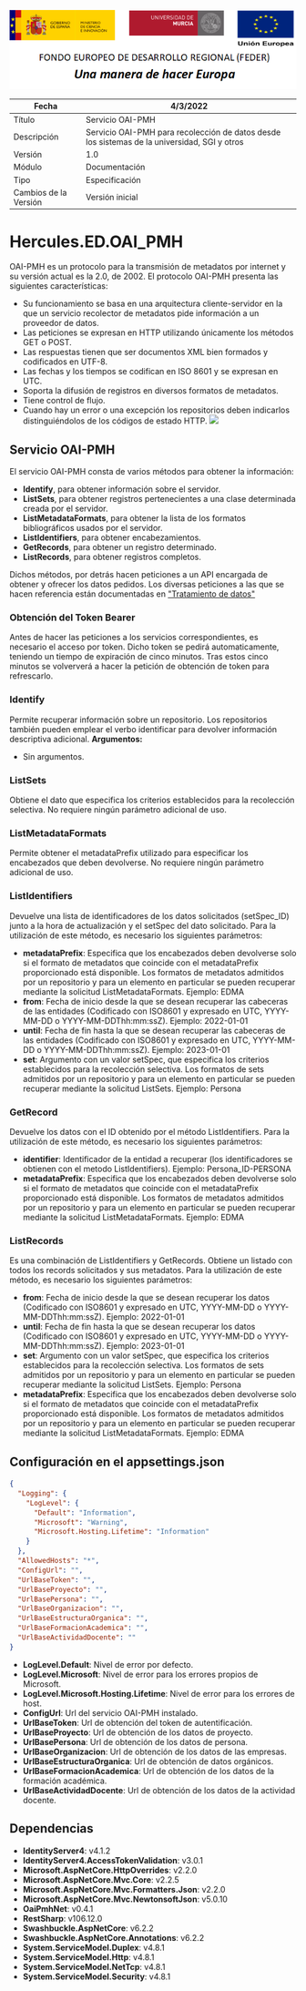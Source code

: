 ![](../../Docs/media/CabeceraDocumentosMD.png)

| Fecha         | 4/3/2022                                                   |
| ------------- | ------------------------------------------------------------ |
|Título|Servicio OAI-PMH| 
|Descripción|Servicio OAI-PMH para recolección de datos desde los sistemas de la universidad, SGI y otros|
|Versión|1.0|
|Módulo|Documentación|
|Tipo|Especificación|
|Cambios de la Versión|Versión inicial|


# Hercules.ED.OAI_PMH
OAI-PMH es un protocolo para la transmisión de metadatos por internet y su versión actual es la 2.0, de 2002.
El protocolo OAI-PMH presenta las siguientes características:
- Su funcionamiento se basa en una arquitectura cliente-servidor en la que un servicio recolector de metadatos pide información a un proveedor de datos.
- Las peticiones se expresan en HTTP utilizando únicamente los métodos GET o POST.
- Las respuestas tienen que ser documentos XML bien formados y codificados en UTF-8.
- Las fechas y los tiempos se codifican en ISO 8601 y se expresan en UTC.
- Soporta la difusión de registros en diversos formatos de metadatos.
- Tiene control de flujo.
- Cuando hay un error o una excepción los repositorios deben indicarlos distinguiéndolos de los códigos de estado HTTP.
![](../../Docs/media/protocolo-peticiones.png)

## Servicio OAI-PMH
El servicio OAI-PMH consta de varios métodos para obtener la información:
- **Identify**, para obtener información sobre el servidor.
- **ListSets**, para obtener registros pertenecientes a una clase determinada creada por el servidor.
- **ListMetadataFormats**, para obtener la lista de los formatos bibliográficos usados por el servidor.
- **ListIdentifiers**, para obtener encabezamientos.
- **GetRecords**, para obtener un registro determinado.
- **ListRecords**, para obtener registros completos.

Dichos métodos, por detrás hacen peticiones a un API encargada de obtener y ofrecer los datos pedidos.
Los diversas peticiones a las que se hacen referencia están documentadas en ["Tratamiento de datos"](https://confluence.um.es/confluence/display/HERCULES/Tratamiento+de+datos)

### Obtención del Token Bearer
Antes de hacer las peticiones a los servicios correspondientes, es necesario el acceso por token. Dicho token se pedirá automaticamente, teniendo un tiempo de expiración de cinco minutos. Tras estos cinco minutos se volververá a hacer la petición de obtención de token para refrescarlo.

### Identify
Permite recuperar información sobre un repositorio. Los repositorios también pueden emplear el verbo identificar para devolver información descriptiva adicional.
**Argumentos:**
- Sin argumentos.

### ListSets
Obtiene el dato que especifica los criterios establecidos para la recolección selectiva.
No requiere ningún parámetro adicional de uso.

### ListMetadataFormats
Permite obtener el metadataPrefix utilizado para especificar los encabezados que deben devolverse.
No requiere ningún parámetro adicional de uso.

### ListIdentifiers
Devuelve una lista de identificadores de los datos solicitados (setSpec_ID) junto a la hora de actualización y el setSpec del dato solicitado.
Para la utilización de este método, es necesario los siguientes parámetros:
- **metadataPrefix**: Especifica que los encabezados deben devolverse solo si el formato de metadatos que coincide con el metadataPrefix proporcionado está disponible. Los formatos de metadatos admitidos por un repositorio y para un elemento en particular se pueden recuperar mediante la solicitud ListMetadataFormats. Ejemplo: EDMA
- **from**: Fecha de inicio desde la que se desean recuperar las cabeceras de las entidades (Codificado con ISO8601 y expresado en UTC, YYYY-MM-DD o YYYY-MM-DDThh:mm:ssZ). Ejemplo: 2022-01-01
- **until**: Fecha de fin hasta la que se desean recuperar las cabeceras de las entidades (Codificado con ISO8601 y expresado en UTC, YYYY-MM-DD o YYYY-MM-DDThh:mm:ssZ). Ejemplo: 2023-01-01
- **set**: Argumento con un valor setSpec, que especifica los criterios establecidos para la recolección selectiva. Los formatos de sets admitidos por un repositorio y para un elemento en particular se pueden recuperar mediante la solicitud ListSets. Ejemplo: Persona

### GetRecord
Devuelve los datos con el ID obtenido por el método ListIdentifiers.
Para la utilización de este método, es necesario los siguientes parámetros:
- **identifier**: Identificador de la entidad a recuperar (los identificadores se obtienen con el metodo ListIdentifiers). Ejemplo: Persona_ID-PERSONA
- **metadataPrefix**: Especifica que los encabezados deben devolverse solo si el formato de metadatos que coincide con el metadataPrefix proporcionado está disponible. Los formatos de metadatos admitidos por un repositorio y para un elemento en particular se pueden recuperar mediante la solicitud ListMetadataFormats. Ejemplo: EDMA

### ListRecords
Es una combinación de ListIdentifiers y GetRecords. Obtiene un listado con todos los records solicitados y sus metadatos.
Para la utilización de este método, es necesario los siguientes parámetros:
- **from**: Fecha de inicio desde la que se desean recuperar los datos (Codificado con ISO8601 y expresado en UTC, YYYY-MM-DD o YYYY-MM-DDThh:mm:ssZ). Ejemplo: 2022-01-01
- **until**: Fecha de fin hasta la que se desean recuperar los datos (Codificado con ISO8601 y expresado en UTC, YYYY-MM-DD o YYYY-MM-DDThh:mm:ssZ). Ejemplo: 2023-01-01
- **set**: Argumento con un valor setSpec, que especifica los criterios establecidos para la recolección selectiva. Los formatos de sets admitidos por un repositorio y para un elemento en particular se pueden recuperar mediante la solicitud ListSets. Ejemplo: Persona
- **metadataPrefix**: Especifica que los encabezados deben devolverse solo si el formato de metadatos que coincide con el metadataPrefix proporcionado está disponible. Los formatos de metadatos admitidos por un repositorio y para un elemento en particular se pueden recuperar mediante la solicitud ListMetadataFormats. Ejemplo: EDMA

## Configuración en el appsettings.json
```json
{
  "Logging": {
    "LogLevel": {
      "Default": "Information",
      "Microsoft": "Warning",
      "Microsoft.Hosting.Lifetime": "Information"
    }
  },
  "AllowedHosts": "*",
  "ConfigUrl": "",
  "UrlBaseToken": "",
  "UrlBaseProyecto": "",
  "UrlBasePersona": "",
  "UrlBaseOrganizacion": "",
  "UrlBaseEstructuraOrganica": "",
  "UrlBaseFormacionAcademica": "",
  "UrlBaseActividadDocente": ""
}
```
- **LogLevel.Default**: Nivel de error por defecto.
- **LogLevel.Microsoft**: Nivel de error para los errores propios de Microsoft.
- **LogLevel.Microsoft.Hosting.Lifetime**: Nivel de error para los errores de host.
- **ConfigUrl**: Url del servicio OAI-PMH instalado.
- **UrlBaseToken**: Url de obtención del token de autentificación.
- **UrlBaseProyecto**: Url de obtención de los datos de proyecto.
- **UrlBasePersona**: Url de obtención de los datos de persona.
- **UrlBaseOrganizacion**: Url de obtención de los datos de las empresas.
- **UrlBaseEstructuraOrganica**: Url de obtención de datos orgánicos.
- **UrlBaseFormacionAcademica**: Url de obtención de los datos de la formación académica.
- **UrlBaseActividadDocente**: Url de obtención de los datos de la actividad docente.

## Dependencias
- **IdentityServer4**: v4.1.2
- **IdentityServer4.AccessTokenValidation**: v3.0.1
- **Microsoft.AspNetCore.HttpOverrides**: v2.2.0
- **Microsoft.AspNetCore.Mvc.Core**: v2.2.5
- **Microsoft.AspNetCore.Mvc.Formatters.Json**: v2.2.0
- **Microsoft.AspNetCore.Mvc.NewtonsoftJson**: v5.0.10
- **OaiPmhNet**: v0.4.1
- **RestSharp**: v106.12.0
- **Swashbuckle.AspNetCore**: v6.2.2
- **Swashbuckle.AspNetCore.Annotations**: v6.2.2
- **System.ServiceModel.Duplex**: v4.8.1
- **System.ServiceModel.Http**: v4.8.1
- **System.ServiceModel.NetTcp**: v4.8.1
- **System.ServiceModel.Security**: v4.8.1
